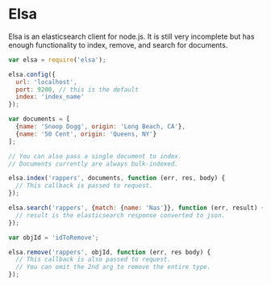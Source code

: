 Elsa
====

Elsa is an elasticsearch client for node.js. It is still very incomplete
but has enough functionality to index, remove, and search for documents.

```js
var elsa = require('elsa');

elsa.config({
  url: 'localhost',
  port: 9200, // this is the default
  index: 'index_name'
});

var documents = [
  {name: 'Snoop Dogg', origin: 'Long Beach, CA'},
  {name: '50 Cent', origin: 'Queens, NY'}
];

// You can also pass a single document to index.
// Documents currently are always bulk-indexed.

elsa.index('rappers', documents, function (err, res, body) {
  // This callback is passed to request.
});

elsa.search('rappers', {match: {name: 'Nas'}}, function (err, result) {
  // result is the elasticsearch response converted to json.
});

var objId = 'idToRemove';

elsa.remove('rappers', objId, function (err, res body) {
  // This callback is also passed to request.
  // You can omit the 2nd arg to remove the entire type.
});
```
